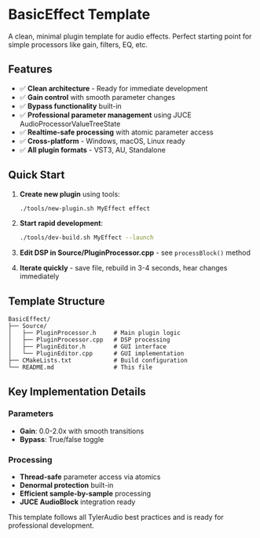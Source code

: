 # BasicEffect Template

A clean, minimal plugin template for audio effects. Perfect starting point for simple processors like gain, filters, EQ, etc.

## Features
- ✅ **Clean architecture** - Ready for immediate development
- ✅ **Gain control** with smooth parameter changes  
- ✅ **Bypass functionality** built-in
- ✅ **Professional parameter management** using JUCE AudioProcessorValueTreeState
- ✅ **Realtime-safe processing** with atomic parameter access
- ✅ **Cross-platform** - Windows, macOS, Linux ready
- ✅ **All plugin formats** - VST3, AU, Standalone

## Quick Start

1. **Create new plugin** using tools:
   ```bash
   ./tools/new-plugin.sh MyEffect effect
   ```

2. **Start rapid development**:
   ```bash
   ./tools/dev-build.sh MyEffect --launch
   ```

3. **Edit DSP in Source/PluginProcessor.cpp** - see `processBlock()` method

4. **Iterate quickly** - save file, rebuild in 3-4 seconds, hear changes immediately

## Template Structure

```
BasicEffect/
├── Source/
│   ├── PluginProcessor.h     # Main plugin logic
│   ├── PluginProcessor.cpp   # DSP processing
│   ├── PluginEditor.h        # GUI interface  
│   └── PluginEditor.cpp      # GUI implementation
├── CMakeLists.txt            # Build configuration
└── README.md                 # This file
```

## Key Implementation Details

### Parameters
- **Gain**: 0.0-2.0x with smooth transitions
- **Bypass**: True/false toggle

### Processing
- **Thread-safe** parameter access via atomics
- **Denormal protection** built-in
- **Efficient sample-by-sample** processing
- **JUCE AudioBlock** integration ready

This template follows all TylerAudio best practices and is ready for professional development.